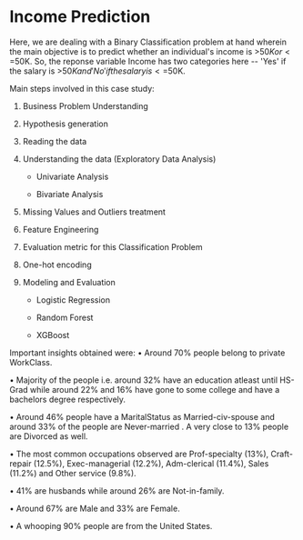 # Income Prediction

Here, we are dealing with a Binary Classification problem at hand wherein the main objective is to predict whether an individual's income is >$50K or <=$50K. So, the reponse variable Income has two categories here -- 'Yes' if the salary is >$50K and 'No' if the salary is <=$50K.

Main steps involved in this case study:

1) Business Problem Understanding

2) Hypothesis generation

3) Reading the data

4) Understanding the data (Exploratory Data Analysis)

    - Univariate Analysis

    - Bivariate Analysis
5) Missing Values and Outliers treatment

6) Feature Engineering

7) Evaluation metric for this Classification Problem

8) One-hot encoding

9) Modeling and Evaluation

    - Logistic Regression

    - Random Forest

    - XGBoost
    
Important insights obtained were:
• Around 70% people belong to private WorkClass.

• Majority of the people i.e. around 32% have an education atleast until HS-Grad while around 22% and 16% have gone to some college and have a bachelors degree respectively.

• Around 46% people have a MaritalStatus as Married-civ-spouse and around 33% of the people are Never-married . A very close to 13% people are Divorced as well.

• The most common occupations observed are Prof-specialty (13%), Craft-repair (12.5%), Exec-managerial (12.2%), Adm-clerical (11.4%), Sales (11.2%) and Other service (9.8%).

• 41% are husbands while around 26% are Not-in-family.

• Around 67% are Male and 33% are Female.

• A whooping 90% people are from the United States.




